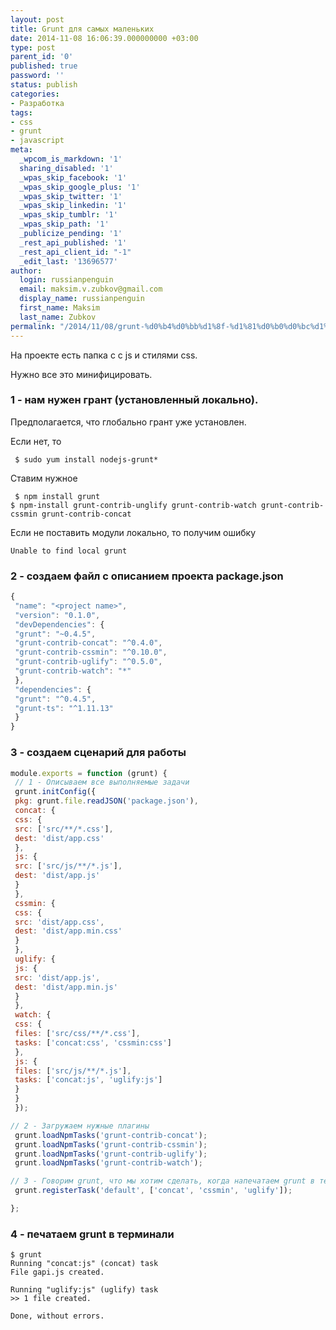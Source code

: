 ```yaml
---
layout: post
title: Grunt для самых маленьких
date: 2014-11-08 16:06:39.000000000 +03:00
type: post
parent_id: '0'
published: true
password: ''
status: publish
categories:
- Разработка
tags:
- css
- grunt
- javascript
meta:
  _wpcom_is_markdown: '1'
  sharing_disabled: '1'
  _wpas_skip_facebook: '1'
  _wpas_skip_google_plus: '1'
  _wpas_skip_twitter: '1'
  _wpas_skip_linkedin: '1'
  _wpas_skip_tumblr: '1'
  _wpas_skip_path: '1'
  _publicize_pending: '1'
  _rest_api_published: '1'
  _rest_api_client_id: "-1"
  _edit_last: '13696577'
author:
  login: russianpenguin
  email: maksim.v.zubkov@gmail.com
  display_name: russianpenguin
  first_name: Maksim
  last_name: Zubkov
permalink: "/2014/11/08/grunt-%d0%b4%d0%bb%d1%8f-%d1%81%d0%b0%d0%bc%d1%8b%d1%85-%d0%bc%d0%b0%d0%bb%d0%b5%d0%bd%d1%8c%d0%ba%d0%b8%d1%85/"
---
```

На проекте есть папка с с js и стилями css.

Нужно все это минифицировать.

### 1 - нам нужен грант (установленный локально).

Предполагается, что глобально грант уже установлен.

Если нет, то

```shell
 $ sudo yum install nodejs-grunt*
```

Ставим нужное

```shell
 $ npm install grunt  
$ npm-install grunt-contrib-unglify grunt-contrib-watch grunt-contrib-cssmin grunt-contrib-concat
```

Если не поставить модули локально, то получим ошибку

```
Unable to find local grunt
```

### 2 - создаем файл с описанием проекта package.json

```javascript
{  
 "name": "<project name>",  
 "version": "0.1.0",  
 "devDependencies": {  
 "grunt": "~0.4.5",  
 "grunt-contrib-concat": "^0.4.0",  
 "grunt-contrib-cssmin": "^0.10.0",  
 "grunt-contrib-uglify": "^0.5.0",  
 "grunt-contrib-watch": "*"  
 },  
 "dependencies": {  
 "grunt": "^0.4.5",  
 "grunt-ts": "^1.11.13"  
 }  
}
```

### 3 - создаем сценарий для работы

```javascript
module.exports = function (grunt) {  
 // 1 - Описываем все выполняемые задачи  
 grunt.initConfig({  
 pkg: grunt.file.readJSON('package.json'),  
 concat: {  
 css: {  
 src: ['src/**/*.css'],  
 dest: 'dist/app.css'  
 },  
 js: {  
 src: ['src/js/**/*.js'],  
 dest: 'dist/app.js'  
 }  
 },  
 cssmin: {  
 css: {  
 src: 'dist/app.css',  
 dest: 'dist/app.min.css'  
 }  
 },  
 uglify: {  
 js: {  
 src: 'dist/app.js',  
 dest: 'dist/app.min.js'  
 }  
 },  
 watch: {  
 css: {  
 files: ['src/css/**/*.css'],  
 tasks: ['concat:css', 'cssmin:css']  
 },  
 js: {  
 files: ['src/js/**/*.js'],  
 tasks: ['concat:js', 'uglify:js']  
 }  
 }  
 });

// 2 - Загружаем нужные плагины  
 grunt.loadNpmTasks('grunt-contrib-concat');  
 grunt.loadNpmTasks('grunt-contrib-cssmin');  
 grunt.loadNpmTasks('grunt-contrib-uglify');  
 grunt.loadNpmTasks('grunt-contrib-watch');

// 3 - Говорим grunt, что мы хотим сделать, когда напечатаем grunt в терминале.  
 grunt.registerTask('default', ['concat', 'cssmin', 'uglify']);

};
```

### 4 - печатаем grunt в терминали

```shell
$ grunt  
Running "concat:js" (concat) task  
File gapi.js created.

Running "uglify:js" (uglify) task  
>> 1 file created.

Done, without errors.
```


